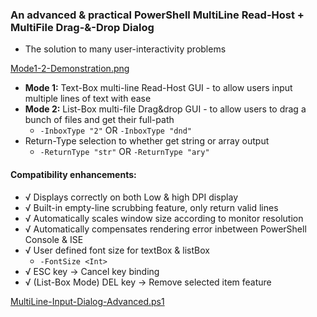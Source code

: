 ### An advanced & practical PowerShell MultiLine Read-Host + MultiFile Drag-&-Drop Dialog
- The solution to many user-interactivity problems

[Mode1-2-Demonstration.png](Mode1-2-Demonstration.png)

- **Mode 1:** Text-Box multi-line Read-Host GUI - to allow users input multiple lines of text with ease
- **Mode 2:** List-Box multi-file Drag&drop GUI - to allow users to drag a bunch of files and get their full-path
  - `-InboxType "2"` OR `-InboxType "dnd"`
- Return-Type selection to whether get string or array output
  - `-ReturnType "str"` OR `-ReturnType "ary"`

#### Compatibility enhancements:
- √ Displays correctly on both Low & high DPI display
- √ Built-in empty-line scrubbing feature, only return valid lines
- √ Automatically scales window size according to monitor resolution
- √ Automatically compensates rendering error inbetween PowerShell Console & ISE
- √ User defined font size for textBox & listBox
  - `-FontSize <Int>`
- √ ESC key → Cancel key binding
- √ (List-Box Mode) DEL key → Remove selected item feature

[MultiLine-Input-Dialog-Advanced.ps1](MultiLine-Input-Dialog-Advanced.ps1)
